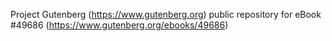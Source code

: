 Project Gutenberg (https://www.gutenberg.org) public repository for eBook #49686 (https://www.gutenberg.org/ebooks/49686)
